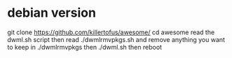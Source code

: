 # debian version

git clone https://github.com/killertofus/awesome/ cd awesome read the  dwml.sh script then read ./dwmlrmvpkgs.sh 
and remove anything you want to keep in ./dwmlrmvpkgs then ./dwml.sh
then reboot
